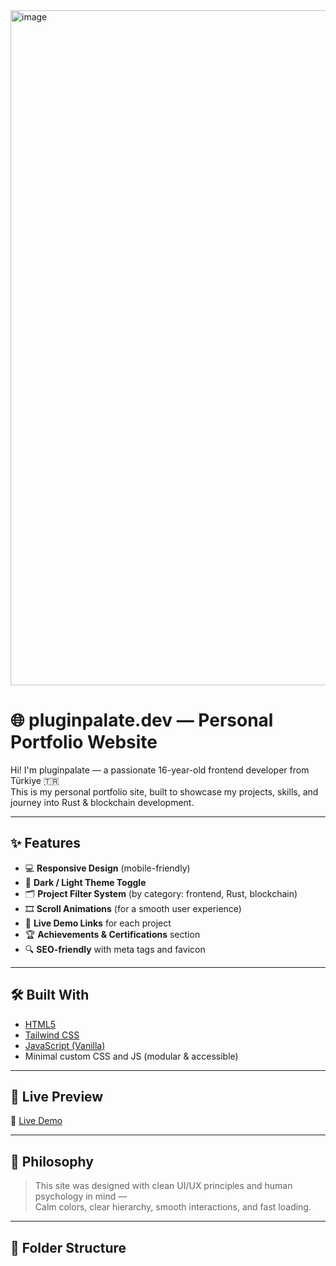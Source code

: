 <img width="1920" height="1080" alt="image" src="https://github.com/user-attachments/assets/44fdd838-42c9-4cfe-b199-4ffb51cf02ec" />

# 🌐 pluginpalate.dev — Personal Portfolio Website

Hi! I'm pluginpalate — a passionate 16-year-old frontend developer from Türkiye 🇹🇷  
This is my personal portfolio site, built to showcase my projects, skills, and journey into Rust & blockchain development.

---

## ✨ Features

- 💻 **Responsive Design** (mobile-friendly)
- 🎨 **Dark / Light Theme Toggle**
- 🗂️ **Project Filter System** (by category: frontend, Rust, blockchain)
- 🎞️ **Scroll Animations** (for a smooth user experience)
- 🔗 **Live Demo Links** for each project
- 🏆 **Achievements & Certifications** section
- 🔍 **SEO-friendly** with meta tags and favicon

---

## 🛠️ Built With

- [HTML5](https://developer.mozilla.org/en-US/docs/Web/Guide/HTML/HTML5)
- [Tailwind CSS](https://tailwindcss.com/)
- [JavaScript (Vanilla)](https://developer.mozilla.org/en-US/docs/Web/JavaScript)
- Minimal custom CSS and JS (modular & accessible)

---

## 📸 Live Preview

🔗 [Live Demo](https://PluginPalate.github.io/portfolio)  

---

## 🧠 Philosophy

> This site was designed with clean UI/UX principles and human psychology in mind —  
> Calm colors, clear hierarchy, smooth interactions, and fast loading.

---

## 🧩 Folder Structure

